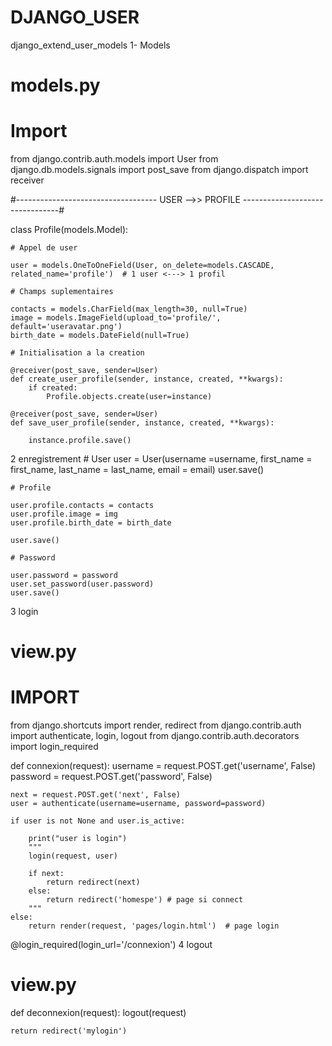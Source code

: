 # DJANGO_USER

django_extend_user_models
1- Models
# models.py

# Import

from django.contrib.auth.models import User
from django.db.models.signals import post_save
from django.dispatch import receiver




#----------------------------------- USER -->> PROFILE --------------------------------#

class Profile(models.Model):

    # Appel de user
    
    user = models.OneToOneField(User, on_delete=models.CASCADE, related_name='profile')  # 1 user <---> 1 profil
    
    # Champs suplementaires
    
    contacts = models.CharField(max_length=30, null=True)
    image = models.ImageField(upload_to='profile/', default='useravatar.png')
    birth_date = models.DateField(null=True)

    # Initialisation a la creation
    
    @receiver(post_save, sender=User)
    def create_user_profile(sender, instance, created, **kwargs):
        if created:
            Profile.objects.create(user=instance)

    @receiver(post_save, sender=User)
    def save_user_profile(sender, instance, created, **kwargs):
        
        instance.profile.save()
2 enregistrement
    # User
    user = User(username =username, first_name = first_name, last_name = last_name, email = email)
    user.save()
    
    # Profile
    
    user.profile.contacts = contacts
    user.profile.image = img
    user.profile.birth_date = birth_date

    user.save()
    
    # Password
    
    user.password = password
    user.set_password(user.password)
    user.save()




3 login
# view.py

# IMPORT

from django.shortcuts import render, redirect
from django.contrib.auth import authenticate, login, logout
from django.contrib.auth.decorators import login_required


def connexion(request):
    username = request.POST.get('username', False)
    password = request.POST.get('password', False)

    next = request.POST.get('next', False)
    user = authenticate(username=username, password=password)
    
    if user is not None and user.is_active:
    
        print("user is login")
        """    
        login(request, user)

        if next: 
            return redirect(next)
        else:
            return redirect('homespe') # page si connect
        """
    else:
        return render(request, 'pages/login.html')  # page login
        
       
       
@login_required(login_url='/connexion')
4 logout
# view.py

def deconnexion(request):
    logout(request)

    return redirect('mylogin') 
    
    
